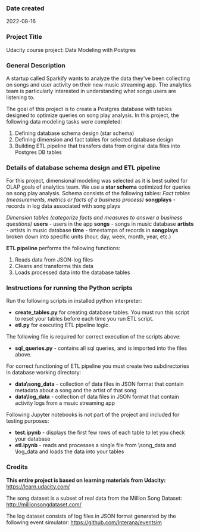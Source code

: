 ### Date created
2022-08-16


### Project Title
Udacity course project: Data Modeling with Postgres


### General Description
A startup called Sparkify wants to analyze the data they've been collecting on songs and user activity on their new music streaming app.
The analytics team is particularly interested in understanding what songs users are listening to.

The goal of this project is to create a Postgres database with tables designed to optimize queries on song play analysis.
In this project, the following data modeling tasks were completed:
1. Defining database schema design (star schema)
2. Defining dimension and fact tables for selected database design
3. Building ETL pipeline that transfers data from original data files into Postgres DB tables


### Details of database schema design and ETL pipeline
For this project, dimensional modeling was selected as it is best suited for OLAP goals of analytics team.
We use a **star schema** optimized for queries on song play analysis.
Schema consists of the following tables:
_Fact tables (measurements, metrics or facts of a business process)_
**songplays** - records in log data associated with song plays

_Dimension tables (categorize facts and measures to answer a business questions)_
**users** - users in the app
**songs** - songs in music database
**artists** - artists in music database
**time** - timestamps of records in **songplays** broken down into specific units (hour, day, week, month, year, etc.)

**ETL pipeline** performs the following functions:
1. Reads data from JSON-log files
2. Cleans and transforms this data
3. Loads processed data into the database tables


### Instructions for running the Python scripts
Run the following scripts in installed python interpreter:
- **create_tables.py** for creating database tables. You must run this script to reset your tables before each time you run ETL script.
- **etl.py** for executing ETL pipeline logic.

The following file is required for correct execution of the scripts above:
- **sql_queries.py** - contains all sql queries, and is imported into the files above.

For correct functioning of ETL pipeline you must create two subdirectories in database working directory:
- **data\\song_data** - collection of data files in JSON format that contain metadata about a song and the artist of that song
- **data\\log_data** - collection of data files in JSON format that contain activity logs from a msuic streaming app

Following Jupyter notebooks is not part of the project and included for testing purposes:
- **test.ipynb** - displays the first few rows of each table to let you check your database
- **etl.ipynb** - reads and processes a single file from \\song_data and \\log_data and loads the data into your tables


### Credits

**This entire project is based on learning materials from Udacity:**
https://learn.udacity.com/

The song dataset is a subset of real data from the Million Song Dataset:
http://millionsongdataset.com/

The log dataset consists of log files in JSON format generated by the following event simulator:
https://github.com/Interana/eventsim
